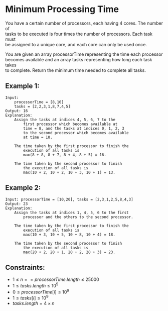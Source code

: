 # Minimum Processing Time

You have a certain number of processors, each having 4 cores. The number of  
tasks to be executed is four times the number of processors. Each task must  
be assigned to a unique core, and each core can only be used once.

You are given an array processorTime representing the time each processor  
becomes available and an array tasks representing how long each task takes  
to complete. Return the minimum time needed to complete all tasks.

 

## Example 1:

    Input: 
        processorTime = [8,10]
        tasks = [2,2,3,1,8,7,4,5]
    Output: 16
    Explanation:
        Assign the tasks at indices 4, 5, 6, 7 to the 
            first processor which becomes available at 
            time = 8, and the tasks at indices 0, 1, 2, 3 
            to the second processor which becomes available 
            at time = 10. 

        The time taken by the first processor to finish the 
            execution of all tasks is 
            max(8 + 8, 8 + 7, 8 + 4, 8 + 5) = 16.
            
        The time taken by the second processor to finish 
            the execution of all tasks is 
            max(10 + 2, 10 + 2, 10 + 3, 10 + 1) = 13.
        
## Example 2:

    Input: processorTime = [10,20], tasks = [2,3,1,2,5,8,4,3]
    Output: 23
    Explanation:
        Assign the tasks at indices 1, 4, 5, 6 to the first 
            processor and the others to the second processor.

        The time taken by the first processor to finish the 
            execution of all tasks is 
            max(10 + 3, 10 + 5, 10 + 8, 10 + 4) = 18.

        The time taken by the second processor to finish 
            the execution of all tasks is 
            max(20 + 2, 20 + 1, 20 + 2, 20 + 3) = 23.
        
 

## Constraints:

* $1 \le n == processorTime.length \le 25000$
* $1 \le tasks.length \le 10^5$
* $0 \le processorTime[i] \le 10^9$
* $1 \le tasks[i] \le 10^9$
* $tasks.length = 4 \times n$

